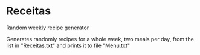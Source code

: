 # Receitas
Random weekly recipe generator 

Generates randomly recipes for a whole week, two meals per day, from the list in "Receitas.txt" and prints it to file "Menu.txt"
